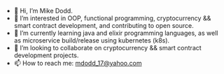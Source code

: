 - 👋 Hi, I’m Mike Dodd.
- 👀 I’m interested in OOP, functional programming, cryptocurrency && smart contract development, and contributing to open source.
- 🌱 I’m currently learning java and elixir programming languages, as well as microservice build/release using kubernetes (k8s).
- 💞️ I’m looking to collaborate on cryptocurrency && smart contract development projects.
- 📫 How to reach me: mdodd_17@yahoo.com

<!---
mdodd90/mdodd90 is a ✨ special ✨ repository because its `README.md` (this file) appears on your GitHub profile.
You can click the Preview link to take a look at your changes.
--->
